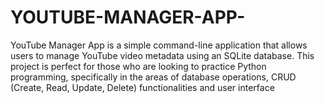 # YOUTUBE-MANAGER-APP-
YouTube Manager App is a simple command-line application that allows users to manage YouTube video metadata using an SQLite database. This project is perfect for those who are looking to practice Python programming, specifically in the areas of database operations, CRUD (Create, Read, Update, Delete) functionalities and user interface
